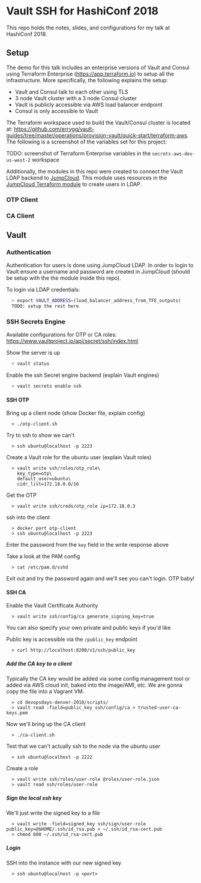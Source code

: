 # Vault SSH for HashiConf 2018

This repo holds the notes, slides, and configurations for my talk at HashiConf 2018.

## Setup

The demo for this talk includes an enterprise versions of Vault and Consul using Terraform Enterprise (https://app.terraform.io) to setup all the infrastructure. More specifically, the following explains the setup:

* Vault and Consul talk to each other using TLS
* 3 node Vault cluster with a 3 node Consul cluster
* Vault is publicly accessible via AWS load balancer endpoint
* Consul is only accessible to Vault

The Terraform workspace used to build the Vault/Consul cluster is located at: https://github.com/errygg/vault-guides/tree/master/operations/provision-vault/quick-start/terraform-aws. The following is a screenshot of the variables set for this project:

TODO: screenshot of Terraform Enterprise variables in the `secrets-aws-dev-us-west-2` workspace

Additionally, the modules in this repo were created to connect the Vault LDAP backend to [JumpCloud](https://jumpcloud.com/). This module uses resources in the [JumpCloud Terraform module](https://github.com/geekmuse/terraform-provider-jumpcloud) to create users in LDAP. 

### OTP Client

### CA Client

## Vault

### Authentication

Authentication for users is done using JumpCloud LDAP. In order to login to Vault ensure a username and password are created in JumpCloud (should be setup with the the module inside this repo).

To login via LDAP credentials:

```bash
  > export VAULT_ADDRESS=(load_balancer_address_from_TFE_outputs)
  TODO: setup the rest here
```

### SSH Secrets Engine

Available configurations for OTP or CA roles: https://www.vaultproject.io/api/secret/ssh/index.html

Show the server is up

```bash
  > vault status
```

Enable the ssh Secret engine backend (explain Vault engines)

```bash
  > vault secrets enable ssh
```

#### SSH OTP

Bring up a client node (show Docker file, explain config)

```
  > ./otp-client.sh
```

Try to ssh to show we can't

```
  > ssh ubuntu@localhost -p 2223
```


Create a Vault role for the ubuntu user (explain Vault roles)

```
  > vault write ssh/roles/otp_role\
    key_type=otp\
    default_user=ubuntu\
    cidr_list=172.18.0.0/16
```

Get the OTP

```
  > vault write ssh/creds/otp_role ip=172.18.0.3
```

ssh into the client

```
  > docker port otp-client
  > ssh ubuntu@localhost -p 2223
```

Enter the password from the `key` field in the write response above

Take a look at the PAM config

```
  > cat /etc/pam.d/sshd
```

Exit out and try the password again and we'll see you can't login. OTP baby!

#### SSH CA

Enable the Vault Certificate Authority

```
  > vault write ssh/config/ca generate_signing_key=true
```

You can also specify your own private and public keys if you'd like

Public key is accessible via the `/public_key` endpoint

```
  > curl http://localhost:8200/v1/ssh/public_key
```

##### Add the CA key to a client

Typically the CA key would be added via some config management tool or
added via AWS cloud init, baked into the image/AMI, etc. We are gonna copy the
file into a Vagrant VM.

```
  > cd devopsdays-denver-2018/scripts/
  > vault read -field=public_key ssh/config/ca > trusted-user-ca-keys.pem
```

Now we'll bring up the CA client

```
  > ./ca-client.sh
```

Test that we can't actually ssh to the node via the ubuntu user

```
  > ssh ubuntu@localhost -p 2222
```

Create a role

```
  > vault write ssh/roles/user-role @roles/user-role.json
  > vault read ssh/roles/user-role
```

##### Sign the local ssh key

We'll just write the signed key to a file

```
  > vault write -field=signed_key ssh/sign/user-role public_key=@$HOME/.ssh/id_rsa.pub > ~/.ssh/id_rsa-cert.pub
  > chmod 600 ~/.ssh/id_rsa-cert.pub
```

##### Login

SSH into the instance with our new signed key

```
  > ssh ubuntu@localhost -p <port>
```
